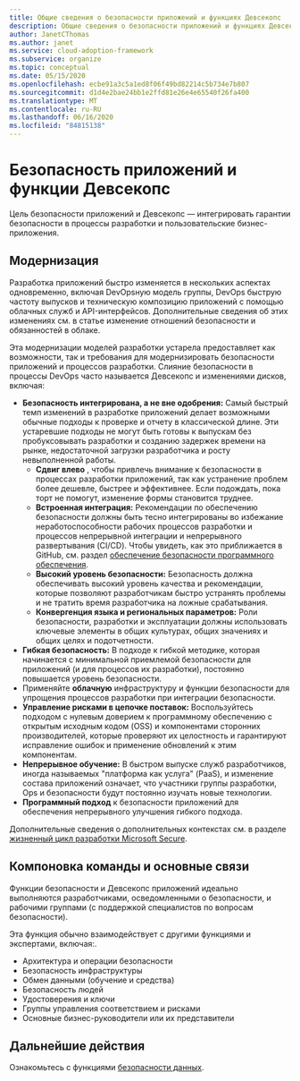 ```yaml
---
title: Общие сведения о безопасности приложений и функциях Девсекопс
description: Общие сведения о безопасности приложений и функциях Девсекопс.
author: JanetCThomas
ms.author: janet
ms.service: cloud-adoption-framework
ms.subservice: organize
ms.topic: conceptual
ms.date: 05/15/2020
ms.openlocfilehash: ecbe91a3c5a1ed8f06f49bd82214c5b734e7b807
ms.sourcegitcommit: d1d4e2bae24bb1e2ffd81e26e4e65540f26fa400
ms.translationtype: MT
ms.contentlocale: ru-RU
ms.lasthandoff: 06/16/2020
ms.locfileid: "84815138"
---
```

# <a name="application-security-and-devsecops-functions"></a>Безопасность приложений и функции Девсекопс

Цель безопасности приложений и Девсекопс — интегрировать гарантии безопасности в процессы разработки и пользовательские бизнес-приложения.

## <a name="modernization"></a>Модернизация

Разработка приложений быстро изменяется в нескольких аспектах одновременно, включая DevOpsную модель группы, DevOps быструю частоту выпусков и техническую композицию приложений с помощью облачных служб и API-интерфейсов. Дополнительные сведения об этих изменениях см. в статье изменение отношений безопасности и обязанностей в облаке.

Эта модернизации моделей разработки устарела предоставляет как возможности, так и требования для модернизировать безопасности приложений и процессов разработки. Слияние безопасности в процессы DevOps часто называется Девсекопс и изменениями дисков, включая:

<!-- TODO: Link needed below? -->
- **Безопасность интегрирована, а не вне одобрения:** Самый быстрый темп изменений в разработке приложений делает возможными обычные подходы к проверке и отчету в классической длине. Эти устаревшие подходы не могут быть готовы к выпускам без пробуксовывать разработки и созданию задержек времени на рынке, недостаточной загрузки разработчика и росту невыполненной работы.
  - **Сдвиг влево** , чтобы привлечь внимание к безопасности в процессах разработки приложений, так как устранение проблем более дешевле, быстрее и эффективнее. Если подождать, пока торт не помогут, изменение формы становится труднее.
  - **Встроенная интеграция:** Рекомендации по обеспечению безопасности должны быть тесно интегрированы во избежание неработоспособности рабочих процессов разработки и процессов непрерывной интеграции и непрерывного развертывания (CI/CD). Чтобы увидеть, как это приближается в GitHub, см. раздел [обеспечение безопасности программного обеспечения](https://github.blog/2019-09-18-securing-software-together).
  - **Высокий уровень безопасности:** Безопасность должна обеспечивать высокий уровень качества и рекомендации, которые позволяют разработчикам быстро устранять проблемы и не тратить время разработчика на ложные срабатывания.
  - **Конвергенция языка и региональных параметров:** Роли безопасности, разработки и эксплуатации должны использовать ключевые элементы в общих культурах, общих значениях и общих целях и подотчетности.
- **Гибкая безопасность:** В подходе к гибкой методике, которая начинается с минимальной приемлемой безопасности для приложений (и для процессов их разработки), постоянно повышается уровень безопасности.
- Применяйте **облачную** инфраструктуру и функции безопасности для упрощения процессов разработки при интеграции безопасности.
- **Управление рисками в цепочке поставок:** Воспользуйтесь подходом с нулевым доверием к программному обеспечению с открытым исходным кодом (OSS) и компонентами сторонних производителей, которые проверяют их целостность и гарантируют исправление ошибок и применение обновлений к этим компонентам.
- **Непрерывное обучение:** В быстром выпуске служб разработчиков, иногда называемых "платформа как услуга" (PaaS), и изменение состава приложений означает, что участники группы разработки, Ops и безопасности будут постоянно изучать новые технологии.
- **Программный подход** к безопасности приложений для обеспечения непрерывного улучшения гибкого подхода.

Дополнительные сведения о дополнительных контекстах см. в разделе [жизненный цикл разработки Microsoft Secure](https://www.microsoft.com/sdl).

## <a name="team-composition-and-key-relationships"></a>Компоновка команды и основные связи

Функции безопасности и Девсекопс приложений идеально выполняются разработчиками, осведомленными о безопасности, и рабочими группами (с поддержкой специалистов по вопросам безопасности).

Эта функция обычно взаимодействует с другими функциями и экспертами, включая:.

- Архитектура и операции безопасности
- Безопасность инфраструктуры
- Обмен данными (обучение и средства)
- Безопасность людей
- Удостоверения и ключи
- Группы управления соответствием и рисками
- Основные бизнес-руководители или их представители

## <a name="next-steps"></a>Дальнейшие действия

Ознакомьтесь с функциями [безопасности данных](./cloud-security-data-security.md).
